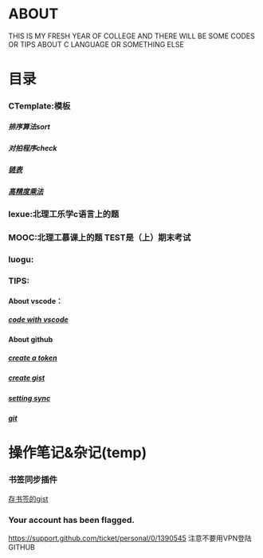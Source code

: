 # ABOUT
THIS IS MY FRESH YEAR OF COLLEGE AND THERE WILL BE SOME CODES OR TIPS ABOUT C LANGUAGE OR SOMETHING ELSE

# 目录
### CTemplate:模板
##### 排序算法sort
##### 对拍程序check
##### [链表](CTemplate/linked-list%20copy%202.c)
##### [高精度乘法](CTemplate/plusplus.c)
### lexue:北理工乐学c语言上的题
### MOOC:北理工慕课上的题 TEST是（上）期末考试
### luogu:
### TIPS:
#### About vscode：
##### [code with vscode](TIPS/About%20VScode/code%20with%20vscode.md)
#### About github
##### [create a token](TIPS/About%20GitHub/create%20a%20token.md)
##### [create gist](TIPS/About%20GitHub/create%20gist.md)
##### [setting sync](TIPS/About%20GitHub/setting%20sync.md)
##### [git](TIPS/About%20GitHub/git.md)

# 操作笔记&杂记(temp)
### 书签同步插件
[存书签的gist](https://gist.github.com/TT2TER/7eed647ec1393600721529f308f007c8)

### Your account has been flagged.
https://support.github.com/ticket/personal/0/1390545
注意不要用VPN登陆GITHUB
